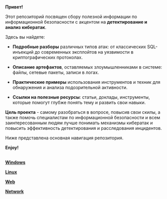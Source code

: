 ##   
**Привет!**

Этот репозиторий посвящен сбору полезной информации по информационной безопасности с акцентом на **детектирование и анализ кибератак**.

Здесь вы найдете:

- **Подробные разборы** различных типов атак: от классических SQL-инъекций до современных эксплойтов на уязвимости в криптографических протоколах.
    
- **Описание артефактов**, оставляемых злоумышленниками в системе: файлы, сетевые пакеты, записи в логах.
    
- **Практические примеры** использования инструментов и техник для обнаружения и анализа подозрительной активности.
    
- **Ссылки на полезные ресурсы**: статьи, доклады, инструменты, которые помогут глубже понять тему и развить свои навыки.
    

**Цель проекта** - самому разобраться в вопросе, повысив свои скилы, а также помочь специалистам по информационной безопасности и всем заинтересованным людям лучше понимать механизмы кибератак и повысить эффективность детектирования и расследования инцидентов.

Ниже представлена основная навигация репозитория.

**Enjoy!**
##


**[Windows](Cyber%20Security%20Collection/Windows.md)**

**[Linux](Cyber%20Security%20Collection/Linux.md)**

**[Web](Cyber%20Security%20Collection/Web.md)**

**[Network](Cyber%20Security%20Collection/Network.md)**
